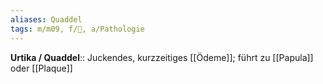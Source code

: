 ```yaml
---
aliases: Quaddel
tags: m/m09, f/🧴, a/Pathologie
---
```

**Urtika / Quaddel**:: Juckendes, kurzzeitiges [[Ödeme]]; führt zu [[Papula]] oder [[Plaque]]